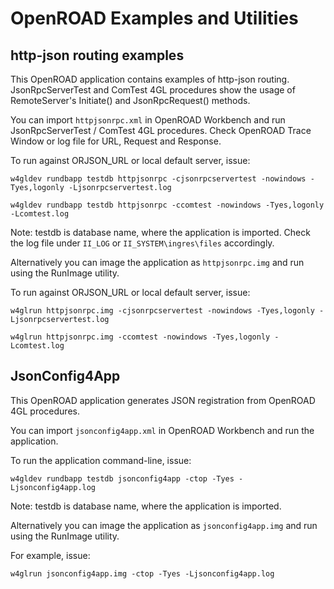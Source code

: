 # OpenROAD Examples and Utilities

## http-json routing examples

This OpenROAD application contains examples of http-json routing. JsonRpcServerTest and ComTest 4GL procedures show the usage of RemoteServer's Initiate() and JsonRpcRequest() methods.

You can import `httpjsonrpc.xml` in OpenROAD Workbench and run JsonRpcServerTest / ComTest 4GL procedures. Check OpenROAD Trace Window or log file for URL, Request and Response. 

To run against ORJSON_URL or local default server, issue:

	w4gldev rundbapp testdb httpjsonrpc -cjsonrpcservertest -nowindows -Tyes,logonly -Ljsonrpcservertest.log

	w4gldev rundbapp testdb httpjsonrpc -ccomtest -nowindows -Tyes,logonly -Lcomtest.log

Note: testdb is database name, where the application is imported. Check the log file under `II_LOG` or `II_SYSTEM\ingres\files` accordingly.

Alternatively you can image the application as `httpjsonrpc.img` and run using the RunImage utility.

To run against ORJSON_URL or local default server, issue:

	w4glrun httpjsonrpc.img -cjsonrpcservertest -nowindows -Tyes,logonly -Ljsonrpcservertest.log
	
	w4glrun httpjsonrpc.img -ccomtest -nowindows -Tyes,logonly -Lcomtest.log

## JsonConfig4App

This OpenROAD application generates JSON registration from OpenROAD 4GL procedures. 

You can import `jsonconfig4app.xml` in OpenROAD Workbench and run the application. 

To run the application command-line, issue:

	w4gldev rundbapp testdb jsonconfig4app -ctop -Tyes -Ljsonconfig4app.log

Note: testdb is database name, where the application is imported.

Alternatively you can image the application as `jsonconfig4app.img` and run using the RunImage utility.

For example, issue:

	w4glrun jsonconfig4app.img -ctop -Tyes -Ljsonconfig4app.log